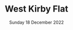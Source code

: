 ---
title: West Kirby Flat
pill:
support: 
image: 2022-12-18-West-Kirby-Flats.jpg
date: Sunday 18 December 2022
text: We zig-zag our way down "the flat" in West Kirby before heading up past Hickory's to Mount Road and Surrey Drive.
---